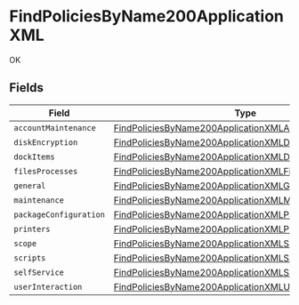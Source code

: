 # FindPoliciesByName200ApplicationXML

OK


## Fields

| Field                                                                                                                                         | Type                                                                                                                                          | Required                                                                                                                                      | Description                                                                                                                                   |
| --------------------------------------------------------------------------------------------------------------------------------------------- | --------------------------------------------------------------------------------------------------------------------------------------------- | --------------------------------------------------------------------------------------------------------------------------------------------- | --------------------------------------------------------------------------------------------------------------------------------------------- |
| `accountMaintenance`                                                                                                                          | [FindPoliciesByName200ApplicationXMLAccountMaintenance](../../models/operations/findpoliciesbyname200applicationxmlaccountmaintenance.md)     | :heavy_minus_sign:                                                                                                                            | N/A                                                                                                                                           |
| `diskEncryption`                                                                                                                              | [FindPoliciesByName200ApplicationXMLDiskEncryption](../../models/operations/findpoliciesbyname200applicationxmldiskencryption.md)             | :heavy_minus_sign:                                                                                                                            | N/A                                                                                                                                           |
| `dockItems`                                                                                                                                   | [FindPoliciesByName200ApplicationXMLDockItems](../../models/operations/findpoliciesbyname200applicationxmldockitems.md)[]                     | :heavy_minus_sign:                                                                                                                            | N/A                                                                                                                                           |
| `filesProcesses`                                                                                                                              | [FindPoliciesByName200ApplicationXMLFilesProcesses](../../models/operations/findpoliciesbyname200applicationxmlfilesprocesses.md)             | :heavy_minus_sign:                                                                                                                            | N/A                                                                                                                                           |
| `general`                                                                                                                                     | [FindPoliciesByName200ApplicationXMLGeneral](../../models/operations/findpoliciesbyname200applicationxmlgeneral.md)                           | :heavy_minus_sign:                                                                                                                            | N/A                                                                                                                                           |
| `maintenance`                                                                                                                                 | [FindPoliciesByName200ApplicationXMLMaintenance](../../models/operations/findpoliciesbyname200applicationxmlmaintenance.md)                   | :heavy_minus_sign:                                                                                                                            | N/A                                                                                                                                           |
| `packageConfiguration`                                                                                                                        | [FindPoliciesByName200ApplicationXMLPackageConfiguration](../../models/operations/findpoliciesbyname200applicationxmlpackageconfiguration.md) | :heavy_minus_sign:                                                                                                                            | N/A                                                                                                                                           |
| `printers`                                                                                                                                    | [FindPoliciesByName200ApplicationXMLPrinters](../../models/operations/findpoliciesbyname200applicationxmlprinters.md)[]                       | :heavy_minus_sign:                                                                                                                            | N/A                                                                                                                                           |
| `scope`                                                                                                                                       | [FindPoliciesByName200ApplicationXMLScope](../../models/operations/findpoliciesbyname200applicationxmlscope.md)                               | :heavy_minus_sign:                                                                                                                            | N/A                                                                                                                                           |
| `scripts`                                                                                                                                     | [FindPoliciesByName200ApplicationXMLScripts](../../models/operations/findpoliciesbyname200applicationxmlscripts.md)                           | :heavy_minus_sign:                                                                                                                            | N/A                                                                                                                                           |
| `selfService`                                                                                                                                 | [FindPoliciesByName200ApplicationXMLSelfService](../../models/operations/findpoliciesbyname200applicationxmlselfservice.md)                   | :heavy_minus_sign:                                                                                                                            | N/A                                                                                                                                           |
| `userInteraction`                                                                                                                             | [FindPoliciesByName200ApplicationXMLUserInteraction](../../models/operations/findpoliciesbyname200applicationxmluserinteraction.md)           | :heavy_minus_sign:                                                                                                                            | N/A                                                                                                                                           |